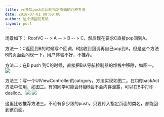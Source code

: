 ```yaml
---
title: vc多层push后回到指定页面的几种方法
date: 2018-07-01 00:00:00
author: 这个汤圆没有馅
layout: post
---
```


场景如下：
RootVC -- > A -- > B -- > C，然后现在要求C直接pop回到A。

方法一：C返回到B的时候写个回调，B接收到回调再自己pop到A，但是这个方法B的页面会闪现一下，用户体验不好，不推荐。

方法二：在B push 到C的时候，直接把B从导航控制器的堆栈中移除，如图一。
![](https://github.com/iOS-Tips/iOS-tech-set/blob/master/images/2018/07/15-1.jpg?raw=true)

方法三：写一个UIViewController的catrgory，方法实现如图二。在C的backAct方法中使用，如图三。有的同学可能会怀疑B会不会内存泄露，可以在B中打印dealloc。
![](https://github.com/iOS-Tips/iOS-tech-set/blob/master/images/2018/07/15-2.jpg?raw=true)
![](https://github.com/iOS-Tips/iOS-tech-set/blob/master/images/2018/07/15-3.jpg?raw=true)

这里比较推荐方法三。不论有多少级的push，只要传入指定页面的类名，都能回到该页面。
